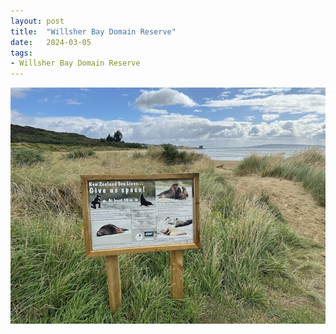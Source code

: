 ```yaml
---
layout: post
title:  "Willsher Bay Domain Reserve"
date:   2024-03-05
tags:
- Willsher Bay Domain Reserve
---
```

![Willsher Bay Domain Reserve](/media/2024-03-05-Willsher-Bay-Domain-Reserve.jpeg)